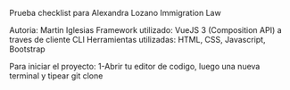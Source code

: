 Prueba checklist para Alexandra Lozano Immigration Law

Autoria: Martin Iglesias
Framework utilizado: VueJS 3 (Composition API) a traves de cliente CLI
Herramientas utilizadas: HTML, CSS, Javascript, Bootstrap

Para iniciar el proyecto:
1-Abrir tu editor de codigo, luego una nueva terminal y tipear git clone
